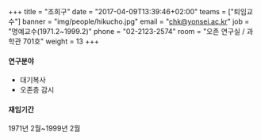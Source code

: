 +++
title = "조희구"
date = "2017-04-09T13:39:46+02:00"
teams = ["퇴임교수"]
banner = "img/people/hikucho.jpg"
email = "chk@yonsei.ac.kr"
job = "명예교수(1971.2~1999.2)"
phone = "02-2123-2574"
room = "오존 연구실 / 과학관 701호"
weight = 13
+++

#### 연구분야
+ 대기복사
+ 오존층 감시

#### 재임기간
1971년 2월~1999년 2월
